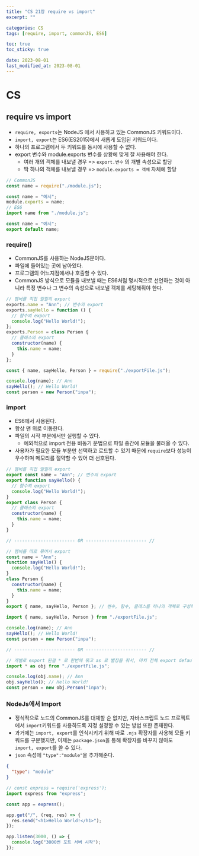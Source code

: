 ```yaml
---
title: "CS 21장 require vs import"
excerpt: ""

categories: CS
tags: [require, import, commonJS, ES6]

toc: true
toc_sticky: true

date: 2023-08-01
last_modified_at: 2023-08-01
---
```


# CS

## require vs import

- `require, exports`는 NodeJS 에서 사용하고 있는 CommonJS 키워드이다.
- `import, export`는 ES6(ES2015)에서 새롭게 도입된 키워드이다.
- 하나의 프로그램에서 두 키워드를 동시에 사용할 수 없다.
- export 변수와 module.exports 변수를 상황에 맞게 잘 사용해야 한다.
  - 여러 개의 객체를 내보낼 경우 => `export.변수` 의 개별 속성으로 할당
  - 딱 하나의 객체를 내보낼 경우 => `module.exports = 객체` 자체에 할당

```js
// CommonJS
const name = require("./module.js");

const name = "예시";
module.exports = name;
// ES6
import name from "./module.js";

const name = "예시";
export default name;
```

### require()

- CommonJS를 사용하는 NodeJS문이다.
- 파일에 들어있는 곳에 남아있다.
- 프로그램의 어느지점에서나 호출할 수 있다.
- CommonJS 방식으로 모듈을 내보낼 때는 ES6처럼 명시적으로 선언하는 것이 아니라 특정 변수나 그 변수의 속성으로 내보낼 객체를 세팅해줘야 한다.

```js
// 멤버를 직접 일일히 export
exports.name = "Ann"; // 변수의 export
exports.sayHello = function () {
  // 함수의 export
  console.log("Hello World!");
};
exports.Person = class Person {
  // 클래스의 export
  constructor(name) {
    this.name = name;
  }
};

const { name, sayHello, Person } = require("./exportFile.js");

console.log(name); // Ann
sayHello(); // Hello World!
const person = new Person("inpa");
```

### import

- ES6에서 사용된다.
- 항상 맨 위로 이동한다.
- 파일의 시작 부분에서만 실행할 수 있다.
  - 예외적으로 import 전용 비동기 문법으로 파일 중간에 모듈을 불러올 수 있다.
- 사용자가 필요한 모듈 부분만 선택하고 로드할 수 있기 때문에 `require`보다 성능이 우수하며 메모리를 절약할 수 있어 더 선호된다.

```js
// 멤버를 직접 일일히 export
export const name = "Ann"; // 변수의 export
export function sayHello() {
  // 함수의 export
  console.log("Hello World!");
}
export class Person {
  // 클래스의 export
  constructor(name) {
    this.name = name;
  }
}

// ----------------------- OR ----------------------- //

// 멤버를 따로 묶어서 export
const name = "Ann";
function sayHello() {
  console.log("Hello World!");
}
class Person {
  constructor(name) {
    this.name = name;
  }
}
export { name, sayHello, Person }; // 변수, 함수, 클래스를 하나의 객체로 구성하여 export

import { name, sayHello, Person } from "./exportFile.js";

console.log(name); // Ann
sayHello(); // Hello World!
const person = new Person("inpa");

// ----------------------- OR ----------------------- //

// 개별로 export 된걸 * 로 한번에 묶고 as 로 별칭을 줘서, 마치 전체 export default 된걸 import 한 것 처럼 사용 가능
import * as obj from "./exportFile.js";

console.log(obj.name); // Ann
obj.sayHello(); // Hello World!
const person = new obj.Person("inpa");
```

### NodeJs에서 Import

- 정식적으로 노드의 CommonJS를 대체할 순 없지만, 자바스크립트 노드 프로젝트에서 `import`키워드를 사용하도록 지정 설정할 수 있는 방법 또한 존재한다.
- 과거에는 `import, export`를 인식시키기 위해 따로 `.mjs` 확장자를 사용해 모듈 키워드를 구분했지만, 이제는 `package.json`을 통해 확장자를 바꾸지 않아도 `import, export`를 쓸 수 있다.
- `json` 속성에 `"type":"module"`을 추가해준다.

```json
{
  "type": "module"
}
```

```js
// const express = require('express');
import express from "express";

const app = express();

app.get("/", (req, res) => {
  res.send("<h1>Hello World!</h1>");
});

app.listen(3000, () => {
  console.log("3000번 포트 서버 시작");
});
```
